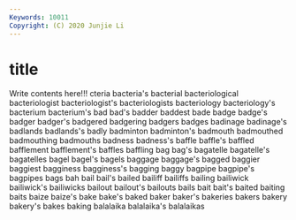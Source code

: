 ```yaml
---
Keywords: 10011
Copyright: (C) 2020 Junjie Li
---
```


# title

Write contents here!!!
cteria 
bacteria's 
bacterial 
bacteriological 
bacteriologist 
bacteriologist's
bacteriologists 
bacteriology 
bacteriology's 
bacterium 
bacterium's 
bad 
bad's 
badder 
baddest 
bade
badge 
badge's 
badger 
badger's 
badgered 
badgering 
badgers 
badges 
badinage 
badinage's
badlands 
badlands's 
badly 
badminton 
badminton's 
badmouth 
badmouthed 
badmouthing 
badmouths 
badness
badness's 
baffle 
baffle's 
baffled 
bafflement 
bafflement's 
baffles 
baffling 
bag 
bag's
bagatelle 
bagatelle's 
bagatelles 
bagel 
bagel's 
bagels 
baggage 
baggage's 
bagged 
baggier
baggiest 
bagginess 
bagginess's 
bagging 
baggy 
bagpipe 
bagpipe's 
bagpipes 
bags 
bah
bail 
bail's 
bailed 
bailiff 
bailiffs 
bailing 
bailiwick 
bailiwick's 
bailiwicks 
bailout
bailout's 
bailouts 
bails 
bait 
bait's 
baited 
baiting 
baits 
baize 
baize's
bake 
bake's 
baked 
baker 
baker's 
bakeries 
bakers 
bakery 
bakery's 
bakes
baking 
balalaika 
balalaika's 
balalaikas 
